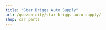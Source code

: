 ```yaml
---
title: "Star Briggs Auto Supply"
url: /quezon-city/star-briggs-auto-supply/
shop: car parts
---
```

